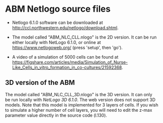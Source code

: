 # ABM Netlogo source files

- Netlogo 6.1.0 software can be downloaded at http://ccl.northwestern.edu/netlogo/download.shtml.

- The model called "ABM_NLC_CLL.nlogo" is the 2D version. It can be run either locally with NetLogo 6.1.0, or online at https://www.netlogoweb.org/ (press 'setup', then 'go').

- A video of a simulation of 5000 cells can be found at https://figshare.com/articles/media/Simulation_of_Nurse-Like_Cells_in_vitro_formation_in_co-cultures/21592368.

## 3D version of the ABM

The model called "ABM_NLC_CLL_3D.nlogo" is the 3D version. It can only be run locally with *NetLogo 3D 6.1.0*. The web version does not support 3D models. Note that this model is implemented for 3 layers of cells. If you wish to simulate a higher number of cell layers, you will need to edit the z-max parameter value directly in the source code (l.130).
